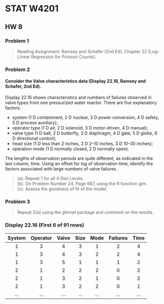 # STAT W4201

## HW 8

### Problem 1
> Reading Assignment: Ramsey and Schafer (2nd Ed), Chapter 22 (Log-Linear Regression for Poisson Counts).

### Problem 2
#### Consider the Valve characteristics data (Display 22.16, Ramsey and Schafer, 2nd Ed).
Display 22.16 shows characteristics and numbers of failures observed in valve types from one pressurized water reactor.
There are five explanatory factors:
- system (1 D containment, 2 D nuclear, 3 D power conversion, 4 D safety, 5 D process auxiliary);
- operator type (1 D air, 2 D solenoid, 3 D motor-driven, 4 D manual); 
- valve type (1 D ball, 2 D butterfly, 3 D diaphragm, 4 D gate, 5 D globe, 6 D directional control); 
- head size (1 D less than 2 inches, 2 D 2–10 inches, 3 D 10–30 inches);
- operation mode (1 D normally closed, 2 D normally open). 

The lengths of observation periods are quite different, as indicated in the last column, time. Using an offset for log of observation time, identify the factors associated with large numbers of valve failures.

> (a). Repeat 1 for all 4 Diet Levels.    
> (b). Do Problem Number 24, Page 667, using the R function glm.    
> (c). Assess the goodness of fit of the model.    

### Problem 3
> Repeat 2(a) using the glmnet package and comment on the results.

### Display 22.16 (First 6 of 91 rows)
| System | Operator | Valve | Size | Mode | Failures | Time |
|:------:|:--------:|:-----:|:----:|:----:|:--------:|:----:|
|1       |3         |4      |3     |1     |2         |4     |
|1       |3         |4      |3     |2     |2         |4     |
|1       |3         |5      |1     |1     |1         |2     |
|2       |1         |2      |2     |2     |0         |2     |
|2       |1         |3      |2     |1     |0         |2     |
|2       |1         |3      |2     |2     |0         |1     |
|...     |...       |...    |...   |...   |...       |...   |

